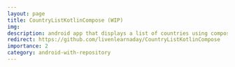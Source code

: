 ```yaml
---
layout: page
title: CountryListKotlinCompose (WIP)
img:
description: android app that displays a list of countries using compose
redirect: https://github.com/livenlearnaday/CountryListKotlinCompose
importance: 2
category: android-with-repository
---
```


